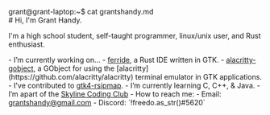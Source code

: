 <span id="a">grant@grant-laptop</span>:<span id="b">~</span><span id="c">$</span><!-- asdjf;salkdjf;kjdsa;fljsa;dlkfj --> cat grantshandy.md<br/># Hi, I'm Grant Handy.<!-- laglaglaglaglaglaglaglaglaglaglaglag --><p>I'm a high school student, self-taught programmer, linux/unix user, and Rust enthusiast.</p>
<p>
- I’m currently working on...
  - <a href="https://github.com/skylinecc/ferride">ferride</a>, a Rust IDE written in GTK.
  - <a href="https://github.com/grantshandy/alacritty-gobject">alacritty-gobject</a>, a GObject for using the [alacritty](https://github.com/alacritty/alacritty) terminal emulator in GTK applications.
- I've contributed to <a href="https://github.com/gtk-rs/gtk4-rs/commits?author=grantshandy">gtk4-rs</a?, and <a href="https://github.com/skylinecc/ipmap/commits?author=grantshandy">ipmap</a>.
- I’m currently learning C, C++, & Java.
- I’m apart of the <a href="https://github.com/skylinecc">Skyline Coding Club</a>
- How to reach me:
  - Email: <a href="mailto://grantshandy@gmail.com">grantshandy@gmail.com</a>
  - Discord: `!freedo.as_str()#5620`
</p>
